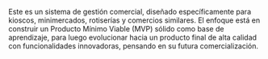  Este es un sistema de gestión comercial, diseñado específicamente para kioscos, minimercados, rotiserías y comercios similares. El enfoque está en construir un Producto Mínimo Viable (MVP) sólido como base de aprendizaje, para luego evolucionar hacia un producto final de alta calidad con funcionalidades innovadoras, pensando en su futura comercialización.
